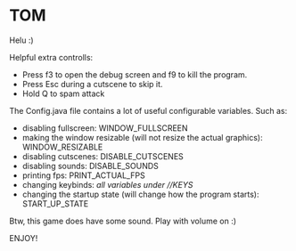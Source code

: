 # TOM
Helu :)

Helpful extra controlls:
- Press f3 to open the debug screen and f9 to kill the program. 
- Press Esc during a cutscene to skip it. 
- Hold Q to spam attack

The Config.java file contains a lot of useful configurable variables. 
Such as:
- disabling fullscreen: WINDOW_FULLSCREEN
- making the window resizable (will not resize the actual graphics): WINDOW_RESIZABLE
- disabling cutscenes: DISABLE_CUTSCENES
- disabling sounds: DISABLE_SOUNDS
- printing fps: PRINT_ACTUAL_FPS
- changing keybinds: *all variables under //KEYS*
- changing the startup state (will change how the program starts): START_UP_STATE

Btw, this game does have some sound. Play with volume on :)

ENJOY!
